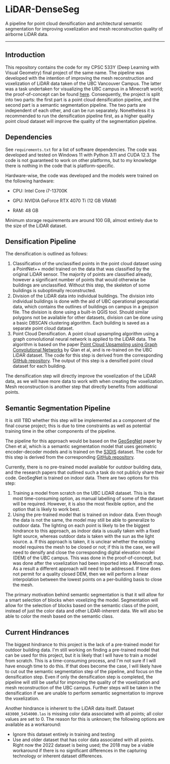 # LiDAR-DenseSeg
A pipeline for point cloud densification and architectural semantic segmentation for improving voxelization and mesh reconstruction quality of airborne LiDAR data. 

___

## Introduction

This repository contains the code for my CPSC 533Y (Deep Learning with Visual Geometry) final project of the same name. The pipeline was developed with the intention of improving the mesh reconstruction and voxelization of LiDAR data taken of the UBC Vancouver Campus. The latter was a task undertaken for visualizing the UBC campus in a Minecraft world; the proof-of-concept can be found [here](https://github.com/ashtanmistal/minecraftUBC).
Consequently, the project is split into two parts: the first part is a point cloud densification pipeline, and the second part is a semantic segmentation pipeline. The two parts are independent of each other, and can be run separately.
Nonetheless it is recommended to run the densification pipeline first, as a higher quality point cloud dataset will improve the quality of the segmentation pipeline.


## Dependencies


See `requirements.txt` for a list of software dependencies. The code was developed and tested on Windows 11 with Python 3.11 and CUDA 12.3. The code is not guaranteed to work on other platforms, but to my knowledge there is nothing in the code that is platform-specific.


Hardware-wise, the code was developed and the models were trained on the following hardware:

- CPU: Intel Core i7-13700K

- GPU: NVIDIA GeForce RTX 4070 Ti (12 GB VRAM)

- RAM: 48 GB

Minimum storage requirements are around 100 GB, almost entirely due to the size of the LiDAR dataset.

## Densification Pipeline

The densification is outlined as follows:

1. Classification of the unclassified points in the point cloud dataset using a PointNet++ model trained on the data that was classified by the original LiDAR sensor. The majority of points are classified already, however a significant number of points that would otherwise be buildings are unclassified. Without this step, the skeleton of some buildings is suboptimally reconstructed.
2. Division of the LiDAR data into individual buildings. The division into individual buildings is done with the aid of UBC operational geospatial data, which contains the outlines of buildings on campus in a geojson file. The division is done using a built-in QGIS tool. Should similar polygons not be available for other datasets, division can be done using a basic DBSCAN clustering algorithm. Each building is saved as a separate point cloud dataset. 
3. Point Cloud Densification. A point cloud upsampling algorithm using a graph convolutional neural network is applied to the LiDAR data. The algorithm is based on the paper [Point Cloud Upsampling using Graph Convolutional Networks](https://arxiv.org/abs/1912.03264) by Qian et al, and is re-trained on the UBC LiDAR dataset. The code for this step is derived from the corresponding [GitHub repository](https://github.com/guochengqian/PU-GCN). The output of this step is a densified point cloud dataset for each building.


The densification step will directly improve the voxelization of the LiDAR data, as we will have more data to work with when creating the voxelization. Mesh reconstruction is another step that directly benefits from additional points. 

## Semantic Segmentation Pipeline

It is still TBD whether this step will be implemented as a component of the final course project; this is due to time constraints as well as potential training time in the other components of the pipeline.

The pipeline for this approach would be based on the [GeoSegNet](https://link.springer.com/article/10.1007/s00371-023-02853-7) paper by Chen et al, which is a semantic segmentation model that uses geometric encoder-decoder models and is trained on the [S3DIS](http://buildingparser.stanford.edu/dataset.html) dataset. The code for this step is derived from the corresponding [GitHub repository](https://github.com/Chen-yuiyui/GeoSegNet).

Currently, there is no pre-trained model available for *outdoor* building data, and the research papers that outlined such a task do not publicly share their code. GeoSegNet is trained on indoor data. There are two options for this step:

1. Training a model from scratch on the UBC LiDAR dataset. This is the most time-consuming option, as manual labelling of some of the dataset will be required. However, it is also the most flexible option, and the option that is likely to work best.
2. Using the pre-trained model that is trained on indoor data. Even though the data is not the same, the model may still be able to generalize to outdoor data. The lighting on each point is likely to be the biggest hindrance to this approach, as indoor data is usually taken with a fixed light source, whereas outdoor data is taken with the sun as the light source. 
    a. If this approach is taken, it is unclear whether the existing model requires the mesh to be closed or not; if this is the case, we will need to densify and close the corresponding digital elevation model (DEM) of the UBC campus. This was done in the proof-of-concept, but was done after the voxelization had been imported into a Minecraft map. As a result a different approach will need to be addressed. If time does not permit for a quality closed DEM, then we will perform a linear interpolation between the lowest points on a per-building basis to close the mesh.

The primary motivation behind semantic segmentation is that it will allow for a smart selection of blocks when voxelizing the model. Segmentation will allow for the selection of blocks based on the semantic class of the point, instead of just the color data and other LiDAR-inherent data. We will also be able to color the mesh based on the semantic class. 

## Current Hindrances

The biggest hindrance to this project is the lack of a pre-trained model for outdoor building data. I'm still working on finding a pre-trained model that can be used for this project, but it is likely that I will have to train a model from scratch. This is a time-consuming process, and I'm not sure if I will have enough time to do this. 
If that does become the case, I will likely have to cut out the semantic segmentation step of the pipeline, and focus on the densification step. Even if only the densification step is completed, the pipeline will still be useful for improving the quality of the voxelization and mesh reconstruction of the UBC campus. Further steps will be taken in the densification if we are unable to perform semantic segmentation to improve the voxelization.

Another hindrance is inherent to the LiDAR data itself. Dataset `483000_5454000.las` is missing color data associated with all points; all color values are set to 0.
The reason for this is unknown; the following options are available as a workaround:
- Ignore this dataset entirely in training and testing
- Use and older dataset that has color data associated with all points. Right now the 2022 dataset is being used; the 2018 may be a viable workaround if there is no significant differences in the capturing technology or inherent dataset differences. 